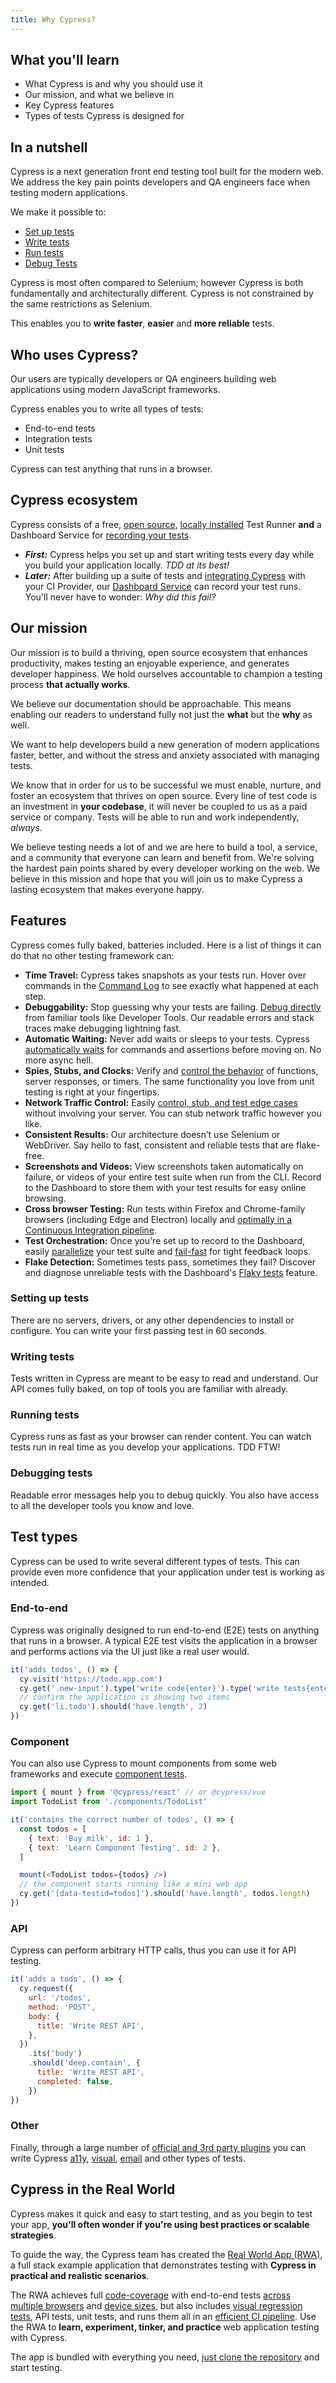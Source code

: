 ```yaml
---
title: Why Cypress?
---
```


<Alert type="info">

## <Icon name="graduation-cap"></Icon> What you'll learn

- What Cypress is and why you should use it
- Our mission, and what we believe in
- Key Cypress features
- Types of tests Cypress is designed for

</Alert>

<!-- textlint-disable -->

<DocsVideo src="https://youtube.com/embed/LcGHiFnBh3Y"></DocsVideo>

<!-- textlint-enable -->

## In a nutshell

Cypress is a next generation front end testing tool built for the modern web. We
address the key pain points developers and QA engineers face when testing modern
applications.

We make it possible to:

- [Set up tests](#Setting-up-tests)
- [Write tests](#Writing-tests)
- [Run tests](#Running-tests)
- [Debug Tests](#Debugging-tests)

Cypress is most often compared to Selenium; however Cypress is both
fundamentally and architecturally different. Cypress is not constrained by the
same restrictions as Selenium.

This enables you to **write faster**, **easier** and **more reliable** tests.

## Who uses Cypress?

Our users are typically developers or QA engineers building web applications
using modern JavaScript frameworks.

Cypress enables you to write all types of tests:

- End-to-end tests
- Integration tests
- Unit tests

Cypress can test anything that runs in a browser.

## Cypress ecosystem

Cypress consists of a free,
[open source](https://github.com/cypress-io/cypress),
[locally installed](/guides/getting-started/installing-cypress) Test Runner
**and** a Dashboard Service for
[recording your tests](/guides/dashboard/introduction).

- **_First:_** Cypress helps you set up and start writing tests every day while
  you build your application locally. _TDD at its best!_
- **_Later:_** After building up a suite of tests and
  [integrating Cypress](/guides/continuous-integration/introduction) with your
  CI Provider, our [Dashboard Service](/guides/dashboard/introduction) can
  record your test runs. You'll never have to wonder: _Why did this fail?_

## Our mission

Our mission is to build a thriving, open source ecosystem that enhances
productivity, makes testing an enjoyable experience, and generates developer
happiness. We hold ourselves accountable to champion a testing process **that
actually works**.

We believe our documentation should be approachable. This means enabling our
readers to understand fully not just the **what** but the **why** as well.

We want to help developers build a new generation of modern applications faster,
better, and without the stress and anxiety associated with managing tests.

We know that in order for us to be successful we must enable, nurture, and
foster an ecosystem that thrives on open source. Every line of test code is an
investment in **your codebase**, it will never be coupled to us as a paid
service or company. Tests will be able to run and work independently, _always_.

We believe testing needs a lot of <Icon name="heart"></Icon> and we are here to
build a tool, a service, and a community that everyone can learn and benefit
from. We're solving the hardest pain points shared by every developer working on
the web. We believe in this mission and hope that you will join us to make
Cypress a lasting ecosystem that makes everyone happy.

## Features

Cypress comes fully baked, batteries included. Here is a list of things it can
do that no other testing framework can:

- **Time Travel:** Cypress takes snapshots as your tests run. Hover over
  commands in the [Command Log](/guides/core-concepts/test-runner#Command-Log)
  to see exactly what happened at each step.
- **Debuggability:** Stop guessing why your tests are failing.
  [Debug directly](/guides/guides/debugging) from familiar tools like Developer
  Tools. Our readable errors and stack traces make debugging lightning fast.
- **Automatic Waiting:** Never add waits or sleeps to your tests. Cypress
  [automatically waits](/guides/core-concepts/introduction-to-cypress#Cypress-is-Not-Like-jQuery)
  for commands and assertions before moving on. No more async hell.
- **Spies, Stubs, and Clocks:** Verify and
  [control the behavior](/guides/guides/stubs-spies-and-clocks) of functions,
  server responses, or timers. The same functionality you love from unit testing
  is right at your fingertips.
- **Network Traffic Control:** Easily
  [control, stub, and test edge cases](/guides/guides/network-requests) without
  involving your server. You can stub network traffic however you like.
- **Consistent Results:** Our architecture doesn’t use Selenium or WebDriver.
  Say hello to fast, consistent and reliable tests that are flake-free.
- **Screenshots and Videos:** View screenshots taken automatically on failure,
  or videos of your entire test suite when run from the CLI. Record to the
  Dashboard to store them with your test results for easy online browsing.
- **Cross browser Testing:** Run tests within Firefox and Chrome-family browsers
  (including Edge and Electron) locally and
  [optimally in a Continuous Integration pipeline](/guides/guides/cross-browser-testing).
- **Test Orchestration:** Once you're set up to record to the Dashboard, easily
  [parallelize](/guides/guides/parallelization) your test suite and
  [fail-fast](/guides/dashboard/smart-orchestration#Run-failed-specs-first) for
  tight feedback loops.
- **Flake Detection:** Sometimes tests pass, sometimes they fail? Discover and
  diagnose unreliable tests with the Dashboard's
  [Flaky tests](/guides/dashboard/flaky-test-management) feature.

### <Icon name="cog"></Icon> Setting up tests

There are no servers, drivers, or any other dependencies to install or
configure. You can write your first passing test in 60 seconds.

<DocsVideo src="/img/snippets/installing-cli.mp4"></DocsVideo>

### <Icon name="code"></Icon> Writing tests

Tests written in Cypress are meant to be easy to read and understand. Our API
comes fully baked, on top of tools you are familiar with already.

<DocsVideo src="/img/snippets/writing-tests.mp4"></DocsVideo>

### <Icon name="play-circle"></Icon> Running tests

Cypress runs as fast as your browser can render content. You can watch tests run
in real time as you develop your applications. TDD FTW!

<DocsVideo src="/img/snippets/running-tests.mp4"></DocsVideo>

### <Icon name="bug"></Icon> Debugging tests

Readable error messages help you to debug quickly. You also have access to all
the developer tools you know and love.

<DocsVideo src="/img/snippets/debugging.mp4"></DocsVideo>

## Test types

Cypress can be used to write several different types of tests. This can provide
even more confidence that your application under test is working as intended.

### End-to-end

Cypress was originally designed to run end-to-end (E2E) tests on anything that
runs in a browser. A typical E2E test visits the application in a browser and
performs actions via the UI just like a real user would.

```js
it('adds todos', () => {
  cy.visit('https://todo.app.com')
  cy.get('.new-input').type('write code{enter}').type('write tests{enter}')
  // confirm the application is showing two items
  cy.get('li.todo').should('have.length', 2)
})
```

### Component

You can also use Cypress to mount components from some web frameworks and
execute [component tests](/guides/component-testing/introduction).

```js
import { mount } from '@cypress/react' // or @cypress/vue
import TodoList from './components/TodoList'

it('contains the correct number of todos', () => {
  const todos = [
    { text: 'Buy milk', id: 1 },
    { text: 'Learn Component Testing', id: 2 },
  ]

  mount(<TodoList todos={todos} />)
  // the component starts running like a mini web app
  cy.get('[data-testid=todos]').should('have.length', todos.length)
})
```

### API

Cypress can perform arbitrary HTTP calls, thus you can use it for API testing.

```js
it('adds a todo', () => {
  cy.request({
    url: '/todos',
    method: 'POST',
    body: {
      title: 'Write REST API',
    },
  })
    .its('body')
    .should('deep.contain', {
      title: 'Write REST API',
      completed: false,
    })
})
```

### Other

Finally, through a large number of
[official and 3rd party plugins](/plugins/directory) you can write Cypress
[a11y](https://github.com/component-driven/cypress-axe),
[visual](/plugins/directory#Visual%20Testing),
[email](/faq/questions/using-cypress-faq#How-do-I-check-that-an-email-was-sent-out)
and other types of tests.

## Cypress in the Real World

<DocsImage src="/img/guides/real-world-app.png" alt="Cypress Real World App"></DocsImage>

Cypress makes it quick and easy to start testing, and as you begin to test your
app, **you'll often wonder if you're using best practices or scalable
strategies**.

To guide the way, the Cypress team has created the <Icon name="github"></Icon>
[Real World App (RWA)](https://github.com/cypress-io/cypress-realworld-app), a
full stack example application that demonstrates testing with **Cypress in
practical and realistic scenarios**.

The RWA achieves full [code-coverage](/guides/tooling/code-coverage) with
end-to-end tests
[across multiple browsers](/guides/guides/cross-browser-testing) and
[device sizes](/api/commands/viewport), but also includes
[visual regression tests](/guides/tooling/visual-testing), API tests, unit
tests, and runs them all in an
[efficient CI pipeline](https://dashboard.cypress.io/projects/7s5okt). Use the
RWA to **learn, experiment, tinker, and practice** web application testing with
Cypress.

The app is bundled with everything you need,
[just clone the repository](https://github.com/cypress-io/cypress-realworld-app)
and start testing.
